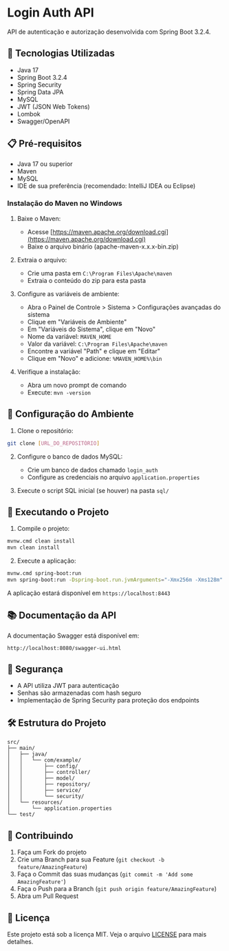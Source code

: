 # Login Auth API

API de autenticação e autorização desenvolvida com Spring Boot 3.2.4.

## 🚀 Tecnologias Utilizadas

- Java 17
- Spring Boot 3.2.4
- Spring Security
- Spring Data JPA
- MySQL
- JWT (JSON Web Tokens)
- Lombok
- Swagger/OpenAPI

## 📋 Pré-requisitos

- Java 17 ou superior
- Maven
- MySQL
- IDE de sua preferência (recomendado: IntelliJ IDEA ou Eclipse)

### Instalação do Maven no Windows

1. Baixe o Maven:
   - Acesse [https://maven.apache.org/download.cgi](https://maven.apache.org/download.cgi)
   - Baixe o arquivo binário (apache-maven-x.x.x-bin.zip)

2. Extraia o arquivo:
   - Crie uma pasta em `C:\Program Files\Apache\maven`
   - Extraia o conteúdo do zip para esta pasta

3. Configure as variáveis de ambiente:
   - Abra o Painel de Controle > Sistema > Configurações avançadas do sistema
   - Clique em "Variáveis de Ambiente"
   - Em "Variáveis do Sistema", clique em "Novo"
   - Nome da variável: `MAVEN_HOME`
   - Valor da variável: `C:\Program Files\Apache\maven`
   - Encontre a variável "Path" e clique em "Editar"
   - Clique em "Novo" e adicione: `%MAVEN_HOME%\bin`

4. Verifique a instalação:
   - Abra um novo prompt de comando
   - Execute: `mvn -version`

## 🔧 Configuração do Ambiente

1. Clone o repositório:
```bash
git clone [URL_DO_REPOSITÓRIO]
```

2. Configure o banco de dados MySQL:
   - Crie um banco de dados chamado `login_auth`
   - Configure as credenciais no arquivo `application.properties`

3. Execute o script SQL inicial (se houver) na pasta `sql/`

## 🚀 Executando o Projeto

1. Compile o projeto:
```bash
mvnw.cmd clean install
mvn clean install
```

2. Execute a aplicação:
```bash
mvnw.cmd spring-boot:run
mvn spring-boot:run -Dspring-boot.run.jvmArguments="-Xmx256m -Xms128m"
```

A aplicação estará disponível em `https://localhost:8443`

## 📚 Documentação da API

A documentação Swagger está disponível em:
```
http://localhost:8080/swagger-ui.html
```

## 🔐 Segurança

- A API utiliza JWT para autenticação
- Senhas são armazenadas com hash seguro
- Implementação de Spring Security para proteção dos endpoints

## 🛠️ Estrutura do Projeto

```
src/
├── main/
│   ├── java/
│   │   └── com/example/
│   │       ├── config/
│   │       ├── controller/
│   │       ├── model/
│   │       ├── repository/
│   │       ├── service/
│   │       └── security/
│   └── resources/
│       └── application.properties
└── test/
```

## 🤝 Contribuindo

1. Faça um Fork do projeto
2. Crie uma Branch para sua Feature (`git checkout -b feature/AmazingFeature`)
3. Faça o Commit das suas mudanças (`git commit -m 'Add some AmazingFeature'`)
4. Faça o Push para a Branch (`git push origin feature/AmazingFeature`)
5. Abra um Pull Request

## 📝 Licença

Este projeto está sob a licença MIT. Veja o arquivo [LICENSE](LICENSE) para mais detalhes. 